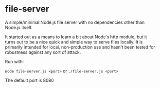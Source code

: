 # file-server
A simple/minimal Node.js file server with no dependencies other than Node.js itself.

It started out as a means to learn a bit about Node's http module, but it turns
out to be a nice quick and simple way to serve files locally. It is primarily
intended for local, non-production use and hasn't been tested for robustness
against any sort of attack.

Run with:

`
node file-server.js <port>
`
or
`
./file-server.js <port>
`

The default port is 8080
